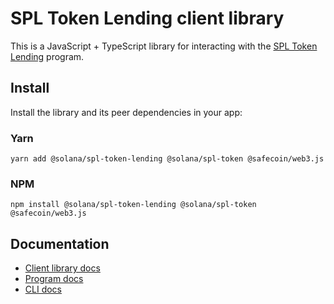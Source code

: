 # SPL Token Lending client library

This is a JavaScript + TypeScript library for interacting with the [SPL Token Lending](https://github.com/solana-labs/solana-program-library/tree/master/token-lending) program.

## Install

Install the library and its peer dependencies in your app:

### Yarn
```shell
yarn add @solana/spl-token-lending @solana/spl-token @safecoin/web3.js
```

### NPM
```shell
npm install @solana/spl-token-lending @solana/spl-token @safecoin/web3.js
```

## Documentation

- [Client library docs](https://solana-labs.github.io/solana-program-library/token-lending/)
- [Program docs](https://github.com/solana-labs/solana-program-library/tree/master/token-lending)
- [CLI docs](https://github.com/solana-labs/solana-program-library/tree/master/token-lending/cli)
